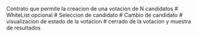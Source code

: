 Contrato que permite la creacion de una votacion de N candidatos
    # WhiteList opcional
    # Seleccion de candidato
    # Cambio de candidato
    # visualizacion de estado de la votacion
    # cerrado de la votacion y muestra de resultados
